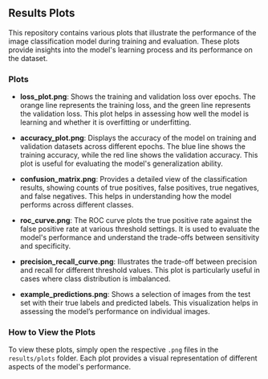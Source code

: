 ## Results Plots

This repository contains various plots that illustrate the performance of the image classification model during training and evaluation. These plots provide insights into the model's learning process and its performance on the dataset.

### Plots

- **loss_plot.png**: Shows the training and validation loss over epochs. The orange line represents the training loss, and the green line represents the validation loss. This plot helps in assessing how well the model is learning and whether it is overfitting or underfitting.

- **accuracy_plot.png**: Displays the accuracy of the model on training and validation datasets across different epochs. The blue line shows the training accuracy, while the red line shows the validation accuracy. This plot is useful for evaluating the model's generalization ability.

- **confusion_matrix.png**: Provides a detailed view of the classification results, showing counts of true positives, false positives, true negatives, and false negatives. This helps in understanding how the model performs across different classes.

- **roc_curve.png**: The ROC curve plots the true positive rate against the false positive rate at various threshold settings. It is used to evaluate the model's performance and understand the trade-offs between sensitivity and specificity.

- **precision_recall_curve.png**: Illustrates the trade-off between precision and recall for different threshold values. This plot is particularly useful in cases where class distribution is imbalanced.

- **example_predictions.png**: Shows a selection of images from the test set with their true labels and predicted labels. This visualization helps in assessing the model’s performance on individual images.

### How to View the Plots

To view these plots, simply open the respective `.png` files in the `results/plots` folder. Each plot provides a visual representation of different aspects of the model's performance.
